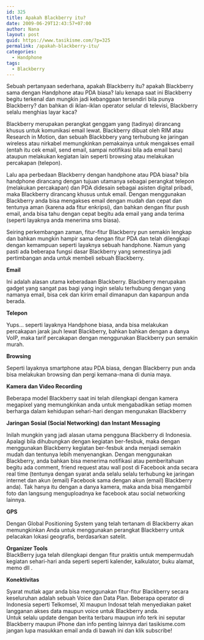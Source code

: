 ```yaml
---
id: 325
title: Apakah Blackberry itu?
date: 2009-06-29T12:43:57+07:00
author: Nana
layout: post
guid: https://www.tasikisme.com/?p=325
permalink: /apakah-blackberry-itu/
categories:
  - Handphone
tags:
  - Blackberry
---
```

Sebuah pertanyaan sederhana, apakah Blackberry itu? apakah Blackberry sama dengan Handphone atau PDA biasa? lalu kenapa saat ini Blackberry begitu terkenal dan mungkin jadi kebanggaan tersendiri bila punya Blackberry? dan bahkan di iklan-iklan operator selular di televisi, Blackberry selalu menghias layar kaca?

Blackberry merupakan perangkat genggam yang (tadinya) dirancang khusus untuk komunikasi email lewat. Blackberry dibuat oleh RIM atau Research in Motion, dan sebuah Blackbbery yang terhubung ke jaringan wireless atau nirkabel memungkinkan pemakainya untuk mengakses email (entah itu cek email, send email, sampai notifikasi bila ada email baru) ataupun melakukan kegiatan lain seperti browsing atau melakukan percakapan (telepon).

Lalu apa perbedaan Blackberry dengan handphone atau PDA biasa? bila handphone dirancang dengan tujuan utamanya sebagai perangkat telepon (melakukan percakapan) dan PDA didesain sebagai asisten digital pribadi, maka Blackberry dirancang khusus untuk email. Dengan menggunakan Blackberry anda bisa mengakses email dengan mudah dan cepat dan tentunya aman (karena ada fitur enkripsi), dan bahkan dengan fitur push email, anda bisa tahu dengan cepat begitu ada email yang anda terima (seperti layaknya anda menerima sms biasa).

Seiring perkembangan zaman, fitur-fitur Blackberry pun semakin lengkap dan bahkan mungkin hampir sama dengan fitur PDA dan telah dilengkapi dengan kemampuan seperti layaknya sebuah handphone. Namun yang pasti ada beberapa fungsi dasar Blackberry yang semestinya jadi pertimbangan anda untuk membeli sebuah Blackberry.

**Email** 

<div >
  Ini adalah alasan utama keberadaan Blackberry. Blackberry merupakan gadget yang sangat pas bagi yang ingin selalu terhubung dengan yang namanya email, bisa cek dan kirim email dimanapun dan kapanpun anda berada.
</div>

**Telepon**

<div >
  Yups… seperti layaknya Handphone biasa, anda bisa melakukan percakapan jarak jauh lewat Blackberry, bahkan bahkan dengan a danya VoIP, maka tarif percakapan dengan menggunakan Blackberry pun semakin murah.
</div>

**Browsing** 

<div >
  Seperti layaknya smartphone atau PDA biasa, dengan Blackberry pun anda bisa melakukan browsing dan pergi kemana-mana di dunia maya.
</div>

**Kamera dan Video Recording** 

<div >
  Beberapa model Blackberry saat ini telah dilengkapi dengan kamera megapixel yang memungkinkan anda untuk mengabadikan setiap momen berharga dalam kehidupan sehari-hari dengan mengunakan Blackberry
</div>

**Jaringan Sosial (Social Networking) dan Instant Messaging** 

<div >
  Inilah mungkin yang jadi alasan utama pengguna Blackberry di Indonesia. Apalagi bila dihubungkan dengan kegiatan ber-fesbuk, maka dengan menggunakan Blackberry kegiatan ber-fesbuk anda menjadi semakin mudah dan tentunya lebih menyenangkan. Dengan menggunakan Blackberry, anda bahkan bisa menerima notifikasi atau pemberitahuan begitu ada comment, friend request atau wall post di Facebook anda secara real time (tentunya dengan syarat anda selalu selalu terhubung ke jaringan internet dan akun (email) Facebook sama dengan akun (email) Blackberry anda). Tak hanya itu dengan a danya kamera, maka anda bisa mengambil foto dan langsung menguploadnya ke facebook atau social networking lainnya.
</div>

**GPS** 

<div >
  Dengan Global Positioning System yang telah tertanam di Blackberry akan memungkinkan Anda untuk menggunakan perangkat Blackberry untuk pelacakan lokasi geografis, berdasarkan satelit.
</div>

**Organizer Tools**  
BlackBerry juga telah dilengkapi dengan fitur praktis untuk mempermudah kegiatan sehari-hari anda seperti seperti kalender, kalkulator, buku alamat, memo dll .

**Konektivitas** 

<div >
  Syarat mutlak agar anda bisa menggunakan fitur-fitur Blackberry secara keseluruhan adalah sebuah Voice dan Data Plan. Beberapa operator di Indonesia seperti Telkomsel, Xl maupun Indosat telah menyediakan paket langganan akses data maupun voice untuk Blackberry anda.
</div>

<div >
  Untuk selalu update dengan berita terbaru maupun info terk ini seputar Blackberry maupun iPhone dan info penting lainnya dari tasikisme.com jangan lupa masukkan email anda di bawah ini dan klik subscribe!
</div>